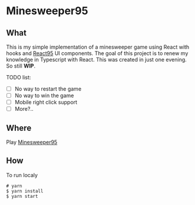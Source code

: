 # Minesweeper95
## What
This is my simple implementation of a minesweeper game using React with hooks and [React95](https://github.com/arturbien/React95) UI components. The goal of this project is to renew my knowledge in Typescript with React. This was created in just one evening. So still **WIP**.

TODO list:  
- [ ] No way to restart the game
- [ ] No way to win the game 
- [ ] Mobile right click support 
- [ ] More?..
## Where
Play [Minesweeper95](https://takaiten.github.io/mineweeper95)
## How
To run localy 
```
# yarn
$ yarn install
$ yarn start
```